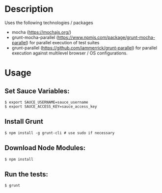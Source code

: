 # Description
Uses the following technologies / packages
-   mocha (https://mochajs.org/)
-   grunt-mocha-parallel (https://www.npmjs.com/package/grunt-mocha-parallel) for parallel execution of test suites
-   grunt-parallel (https://github.com/iammerrick/grunt-parallel) for parallel execution against multilevel browser / OS configurations.

# Usage

## Set Sauce Variables:
```
$ export SAUCE_USERNAME=sauce_username
$ export SAUCE_ACCESS_KEY=sauce_access_key
```

## Install Grunt
```
$ npm install -g grunt-cli # use sudo if necessary
```

## Download Node Modules:
```
$ npm install
```

## Run the tests:
```
$ grunt
```

